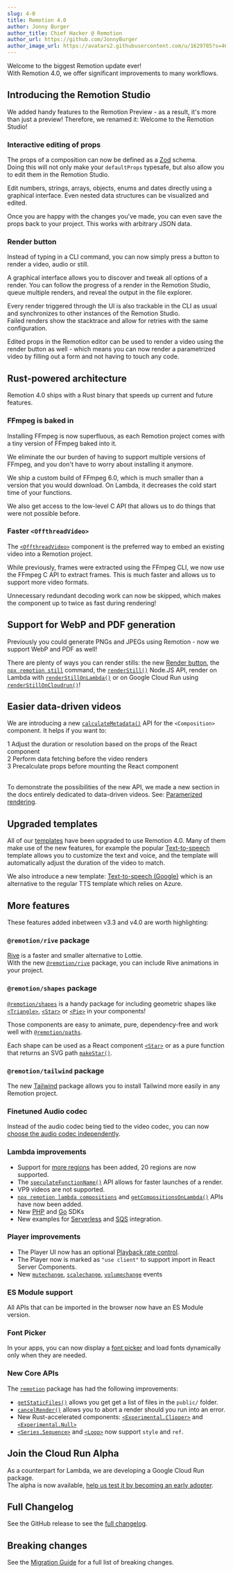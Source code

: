```yaml
---
slug: 4-0
title: Remotion 4.0
author: Jonny Burger
author_title: Chief Hacker @ Remotion
author_url: https://github.com/JonnyBurger
author_image_url: https://avatars2.githubusercontent.com/u/1629785?s=460&u=12eb94da6070d00fc924761ce06e3a428d01b7e9&v=4
---
```


Welcome to the biggest Remotion update ever!  
With Remotion 4.0, we offer significant improvements to many workflows.

## Introducing the Remotion Studio

We added handy features to the Remotion Preview - as a result, it's more than just a preview! Therefore, we renamed it: Welcome to the Remotion Studio!

### Interactive editing of props

The props of a composition can now be defined as a [Zod](https://zod.dev) schema.  
Doing this will not only make your `defaultProps` typesafe, but also allow you to edit them in the Remotion Studio.

Edit numbers, strings, arrays, objects, enums and dates directly using a graphical interface. Even nested data structures can be visualized and edited.

Once you are happy with the changes you've made, you can even save the props back to your project. This works with arbitrary JSON data.

### Render button

Instead of typing in a CLI command, you can now simply press a button to render a video, audio or still.

A graphical interface allows you to discover and tweak all options of a render. You can follow the progress of a render in the Remotion Studio, queue multiple renders, and reveal the output in the file explorer.

Every render triggered through the UI is also trackable in the CLI as usual and synchronizes to other instances of the Remotion Studio.  
Failed renders show the stacktrace and allow for retries with the same configuration.

Edited props in the Remotion editor can be used to render a video using the render button as well - which means you can now render a parametrized video by filling out a form and not having to touch any code.

## Rust-powered architecture

Remotion 4.0 ships with a Rust binary that speeds up current and future features.

### FFmpeg is baked in

Installing FFmpeg is now superfluous, as each Remotion project comes with a tiny version of FFmpeg baked into it.

We eliminate the our burden of having to support multiple versions of FFmpeg, and you don't have to worry about installing it anymore.

We ship a custom build of FFmpeg 6.0, which is much smaller than a version that you would download. On Lambda, it decreases the cold start time of your functions.

We also get access to the low-level C API that allows us to do things that were not possible before.

### Faster `<OffthreadVideo>`

The [`<OffthreadVideo>`](/docs/offthreadvideo) component is the preferred way to embed an existing video into a Remotion project.

While previously, frames were extracted using the FFmpeg CLI, we now use the FFmpeg C API to extract frames. This is much faster and allows us to support more video formats.

Unnecessary redundant decoding work can now be skipped, which makes the component up to twice as fast during rendering!

## Support for WebP and PDF generation

Previously you could generate PNGs and JPEGs using Remotion - now we support WebP and PDF as well!

There are plenty of ways you can render stills: the new [Render button](/docs/render), the [`npx remotion still`](/docs/cli/still) command, the [`renderStill()`](/docs/renderer/render-still) Node.JS API, render on Lambda with [`renderStillOnLambda()`](/docs/lambda/renderstillonlambda) or on Google Cloud Run using [`renderStillOnCloudrun()`](https://cloudrun.remotion.dev/docs/cloudrun/renderstilloncloudrun)!

## Easier data-driven videos

We are introducing a new [`calculateMetadata()`](/docs/composition#composition) API for the `<Composition>` component. It helps if you want to:

<Step>1</Step> Adjust the duration or resolution based on the props of the React component <br/>
<Step>2</Step> Perform data fetching before the video renders <br/>
<Step>3</Step> Precalculate props before mounting the React component <br/><br/>

To demonstrate the possibilities of the new API, we made a new section in the docs entirely dedicated to data-driven videos. See: [Paramerized rendering](/docs/parametrized-rendering).

## Upgraded templates

All of our [templates](/templates) have been upgraded to use Remotion 4.0. Many of them make use of the new features, for example the popular [Text-to-speech](/templates/tts) template allows you to customize the text and voice, and the template will automatically adjust the duration of the video to match.

We also introduce a new template: [Text-to-speech (Google)](/templates/google-tts) which is an alternative to the regular TTS template which relies on Azure.

## More features

These features added inbetween v3.3 and v4.0 are worth highlighting:

### `@remotion/rive` package

[Rive](https://rive.app) is a faster and smaller alternative to Lottie.  
With the new [`@remotion/rive`](/docs/rive) package, you can include Rive animations in your project.

### `@remotion/shapes` package

[`@remotion/shapes`](/docs/shapes) is a handy package for including geometric shapes like [`<Triangle>`](/docs/shapes/triangle), [`<Star>`](/docs/shapes/star) or [`<Pie>`](/docs/shapes/pie) in your components!

Those components are easy to animate, pure, dependency-free and work well with [`@remotion/paths`](/docs/paths).

Each shape can be used as a React component [`<Star>`](/docs/shapes/star) or as a pure function that returns an SVG path [`makeStar()`](/docs/shapes/make-star).

### `@remotion/tailwind` package

The new [Tailwind](/docs/tailwind/tailwind) package allows you to install Tailwind more easily in any Remotion project.

### Finetuned Audio codec

Instead of the audio codec being tied to the video codec, you can now [choose the audio codec independently](/docs/encoding#audio-codec).

### Lambda improvements

- Support for [more regions](/docs/lambda/region-selection) has been added, 20 regions are now supported.
- The [`speculateFunctionName()`](/docs/lambda/speculatefunctionname) API allows for faster launches of a render.
- VP9 videos are not supported.
- [`npx remotion lambda compositions`](/docs/lambda/cli/compositions) and [`getCompositionsOnLambda()`](/docs/lambda/getcompositionsonlambda) APIs have now been added.
- New [PHP](/docs/lambda/php) and [Go](/docs/lambda/go) SDKs
- New examples for [Serverless](/docs/lambda/serverless-framework-integration) and [SQS](/docs/lambda/sqs) integration.

### Player improvements

- The Player UI now has an optional [Playback rate control](/docs/player/player#showplaybackratecontrol).
- The Player now is marked as `"use client"` to support import in React Server Components.
- New [`mutechange`](/docs/player/player#mutechange), [`scalechange`](/docs/player/player#scalechange), [`volumechange`](/docs/player/player#volumechange) events

### ES Module support

All APIs that can be imported in the browser now have an ES Module version.

### Font Picker

In your apps, you can now display a [font picker](/docs/font-picker) and load fonts dynamically only when they are needed.

### New Core APIs

The [`remotion`](/docs/remotion) package has had the following improvements:

- [`getStaticFiles()`](/docs/get-static-files) allows you get get a list of files in the `public/` folder.
- [`cancelRender()`](/docs/cancel-render) allows you to abort a render should you run into an error.
- New Rust-accelerated components: [`<Experimental.Clipper>`](/docs/clipper) and [`<Experimental.Null>`](/docs/null)
- [`<Series.Sequence>`](/docs/series) and [`<Loop>`](/docs/loop) now support `style` and `ref`.

## Join the Cloud Run Alpha

As a counterpart for Lambda, we are developing a Google Cloud Run package.  
The alpha is now available, [help us test it by becoming an early adopter](https://cloudrun.remotion.dev/docs).

## Full Changelog

See the GitHub release to see the [full changelog](https://github.com/remotion-dev/remotion/releases/tag/v4.0.0).

## Breaking changes

See the [Migration Guide](/docs/4-0-migration) for a full list of breaking changes.
